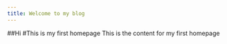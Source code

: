 ```yaml
---
title: Welcome to my blog
---
```

##Hi 
#This is my first homepage
This is the content for my first homepage
